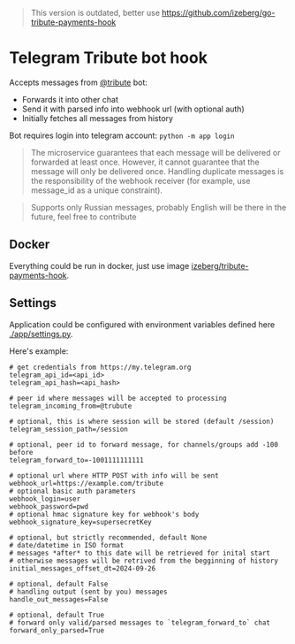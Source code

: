 > This version is outdated, better use https://github.com/izeberg/go-tribute-payments-hook

# Telegram Tribute bot hook

Accepts messages from [@tribute](https://t.me/tribute) bot:
* Forwards it into other chat
* Send it with parsed info into webhook url (with optional auth)
* Initially fetches all messages from history

Bot requires login into telegram account: `python -m app login`

> The microservice guarantees that each message will be delivered or forwarded at least once. However, it cannot guarantee that the message will only be delivered once. Handling duplicate messages is the responsibility of the webhook receiver (for example, use message_id as a unique constraint).

> Supports only Russian messages, probably English will be there in the future, feel free to contribute

## Docker
Everything could be run in docker, just use image [izeberg/tribute-payments-hook](https://hub.docker.com/repository/docker/izeberg/tribute-payments-hook).

## Settings
Application could be configured with environment variables defined here [./app/settings.py](./app/settings.py).

Here's example:
```
# get credentials from https://my.telegram.org
telegram_api_id=<api_id>
telegram_api_hash=<api_hash>

# peer id where messages will be accepted to processing
telegram_incoming_from=@trubute

# optional, this is where session will be stored (default /session)
telegram_session_path=/session

# optional, peer id to forward message, for channels/groups add -100 before
telegram_forward_to=-1001111111111

# optional url where HTTP POST with info will be sent
webhook_url=https://example.com/tribute
# optional basic auth parameters
webhook_login=user
webhook_password=pwd
# optional hmac signature key for webhook's body
webhook_signature_key=supersecretKey

# optional, but strictly recommended, default None
# date/datetime in ISO format
# messages *after* to this date will be retrieved for inital start
# otherwise messages will be retrived from the begginning of history
initial_messages_offset_dt=2024-09-26

# optional, default False
# handling output (sent by you) messages
handle_out_messages=False

# optional, default True
# forward only valid/parsed messages to `telegram_forward_to` chat
forward_only_parsed=True
```

